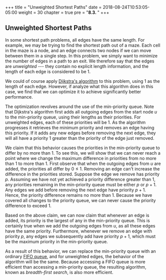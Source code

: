 +++
title = "Unweighted Shortest Paths"
date = 2018-08-24T10:53:05-05:00
weight = 30
chapter = true
pre = "<b>8.3. </b>"
+++

## Unweighted Shortest Paths

In some shortest path problems, all edges have the same length. For
example, we may be trying to find the shortest path out of a maze. Each
cell in the maze is a node, and an edge connects two nodes if we can
move between them in a single step. In this problem, we simply want to
minimize the number of edges in a path to an exit. We therefore say that
the edges are *unweighted* --- they contain no explicit length
information, and the length of each edge is considered to be <span style="white-space:nowrap">$1$.</span>

We could of course apply [Dijkstra's
algorithm](/graphs/dijkstra/) to this
problem, using $1$ as the length of each edge. However, if analyze what
this algorithm does in this case, we find that we can optimize it to
achieve significantly better performance.

The optimization revolves around the use of the min-priority queue. Note
that Dijkstra's algorithm first adds all outgoing edges from the start
node *u* to the min-priority queue, using their lengths as their
priorities. For unweighted edges, each of these priorities will be <span style="white-space:nowrap">$1$.</span> As
the algorithm progresses it retrieves the minimum priority and removes
an edge having this priority. If it adds any new edges before removing
the next edge, they will all have a priority $1$ greater than the priority
of the edge just removed.

We claim that this behavior causes the priorities in the min-priority
queue to differ by no more than $1$. To see this, we will show that we can
never reach a point where we change the maximum difference in priorities
from no more than $1$ to more than <span style="white-space:nowrap">$1$.</span> First observe that when the outgoing
edges from *u* are added, the priorities all differ by
<span style="white-space:nowrap">$0 \leq 1$.</span> Removing an edge can't increase the
difference in the priorities stored. Suppose the edge we remove has
priority <span style="white-space:nowrap">$p$.</span> Assuming we have not yet achieved a priority difference
greater than <span style="white-space:nowrap">$1$,</span> any priorities remaining in the min-priority queue must
be either $p$ or <span style="white-space:nowrap">$p + 1$.</span> Any edges we add before removing the
next edge have priority <span style="white-space:nowrap">$p + 1$.</span> Hence, the priority difference
remains no more than <span style="white-space:nowrap">$1$.</span> Because we have covered all changes to the
priority queue, we can never cause the priority difference to exceed <span style="white-space:nowrap">$1$.</span>

Based on the above claim, we can now claim that whenever an edge is
added, its priority is the largest of any in the min-priority queue.
This is certainly true when we add the outgoing edges from *u*, as all
these edges have the same priority. Furthermore, whenever we remove an
edge with priority <span style="white-space:nowrap">$p$,</span> any edges we subsequently add have priority
<span style="white-space:nowrap">$p + 1$,</span> which must be the maximum priority in the min-priority
queue.

As a result of this behavior, we can replace the min-priority queue with
an ordinary [FIFO queue](/stacks-queues/queues/), and
for unweighted edges, the behavior of the algorithm will be the same.
Because accessing a FIFO queue is more efficient than accessing a
min-priority queue, the resulting algorithm, known as *breadth-first
search*, is also more efficient.
